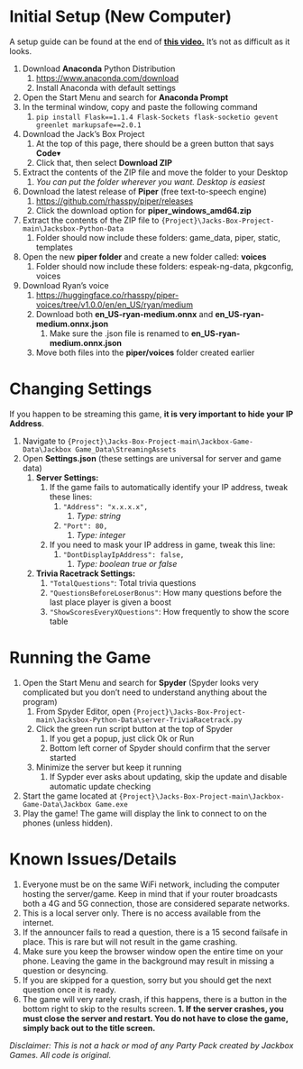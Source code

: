 # Initial Setup (New Computer)

A setup guide can be found at the end of [**this video.**](https://youtu.be/e804a0amv50) It’s not as difficult as it looks.

1. Download **Anaconda** Python Distribution
    1. <https://www.anaconda.com/download>
    2. Install Anaconda with default settings
2. Open the Start Menu and search for **Anaconda Prompt**
3. In the terminal window, copy and paste the following command
    1. `pip install Flask==1.1.4 Flask-Sockets flask-socketio gevent greenlet markupsafe==2.0.1`
4. Download the Jack’s Box Project
    1. At the top of this page, there should be a green button that says **Code**▾
    2. Click that, then select **Download ZIP**
5. Extract the contents of the ZIP file and move the folder to your Desktop
    1. _You can put the folder wherever you want. Desktop is easiest_
6. Download the latest release of **Piper** (free text-to-speech engine)
    1. <https://github.com/rhasspy/piper/releases>
    2. Click the download option for **piper_windows_amd64.zip**
7. Extract the contents of the ZIP file to `{Project}\Jacks-Box-Project-main\Jacksbox-Python-Data`
    1. Folder should now include these folders: game_data, piper, static, templates
8. Open the new **piper folder** and create a new folder called: **voices**
    1. Folder should now include these folders: espeak-ng-data, pkgconfig, voices
9. Download Ryan’s voice
    1. <https://huggingface.co/rhasspy/piper-voices/tree/v1.0.0/en/en_US/ryan/medium>
    2. Download both **en_US-ryan-medium.onnx** and **en_US-ryan-medium.onnx.json**
        1. Make sure the .json file is renamed to **en_US-ryan-medium.onnx.json**
    3. Move both files into the **piper/voices** folder created earlier

# Changing Settings

If you happen to be streaming this game, **it is very important to hide your IP Address**.

1. Navigate to `{Project}\Jacks-Box-Project-main\Jackbox-Game-Data\Jackbox Game_Data\StreamingAssets`
2. Open **Settings.json** (these settings are universal for server and game data)
    1. **Server Settings:**
        1. If the game fails to automatically identify your IP address, tweak these lines:
            1. `"Address": "x.x.x.x",`
                1. _Type: string_
            2. `"Port": 80,`
                1. _Type: integer_
        2. If you need to mask your IP address in game, tweak this line:
            1. `"DontDisplayIpAddress": false,`
                1. _Type: boolean true or false_
    2. **Trivia Racetrack Settings:**
        1. `"TotalQuestions"`: Total trivia questions
        2. `"QuestionsBeforeLoserBonus"`: How many questions before the last place player is given a boost
        3. `"ShowScoresEveryXQuestions"`: How frequently to show the score table

# Running the Game

1. Open the Start Menu and search for **Spyder** (Spyder looks very complicated but you don’t need to understand anything about the program)
    1. From Spyder Editor, open `{Project}\Jacks-Box-Project-main\Jacksbox-Python-Data\server-TriviaRacetrack.py`
    2. Click the green run script button at the top of Spyder
        1. If you get a popup, just click Ok or Run
        2. Bottom left corner of Spyder should confirm that the server started
    3. Minimize the server but keep it running
        1. If Sypder ever asks about updating, skip the update and disable automatic update checking
2. Start the game located at `{Project}\Jacks-Box-Project-main\Jackbox-Game-Data\Jackbox Game.exe`
3. Play the game! The game will display the link to connect to on the phones (unless hidden).

# Known Issues/Details

1. Everyone must be on the same WiFi network, including the computer hosting the server/game. Keep in mind that if your router broadcasts both a 4G and 5G connection, those are considered separate networks.
2. This is a local server only. There is no access available from the internet.
3. If the announcer fails to read a question, there is a 15 second failsafe in place. This is rare but will not result in the game crashing.
4. Make sure you keep the browser window open the entire time on your phone. Leaving the game in the background may result in missing a question or desyncing.
5. If you are skipped for a question, sorry but you should get the next question once it is ready.
6. The game will very rarely crash, if this happens, there is a button in the bottom right to skip to the results screen.
    **1. If the server crashes, you must close the server and restart. You do not have to close the game, simply back out to the title screen.**


*Disclaimer: This is not a hack or mod of any Party Pack created by Jackbox Games. All code is original.*
